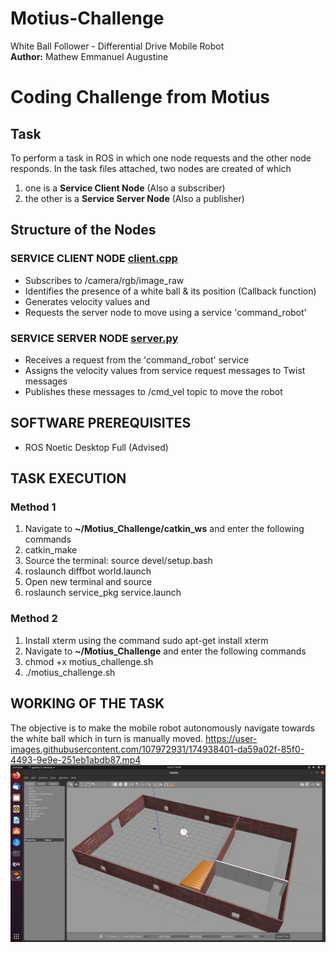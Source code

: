 # Motius-Challenge
White Ball Follower -  Differential Drive Mobile Robot <br />
**Author:** Mathew Emmanuel Augustine

# Coding Challenge from Motius
## Task
To perform a task in ROS in which one node requests and the other node responds.
In the task files attached, two nodes are created of which
1. one is a **Service Client Node** (Also a subscriber)
2. the other is a **Service Server Node** (Also a publisher)

## Structure of the Nodes
### SERVICE CLIENT NODE [client.cpp](https://github.com/math-1307/Motius-Challenge/blob/main/catkin_ws/src/service_pkg/src/client.cpp)
* Subscribes to /camera/rgb/image_raw
* Identifies the presence of a white ball & its position (Callback function)
* Generates velocity values and
* Requests the server node to move using a service 'command_robot'

### SERVICE SERVER NODE [server.py](https://github.com/math-1307/Motius-Challenge/blob/main/catkin_ws/src/service_pkg/src/server.py)
* Receives a request from the 'command_robot' service
* Assigns the velocity values from service request messages to Twist messages
* Publishes these messages to /cmd_vel topic to move the robot

## SOFTWARE PREREQUISITES
* ROS Noetic Desktop Full (Advised)

## TASK EXECUTION
### Method 1
1. Navigate to **~/Motius_Challenge/catkin_ws** and enter the following commands
2. catkin_make
3. Source the terminal: source devel/setup.bash
4. roslaunch diffbot world.launch
5. Open new terminal and source
6. roslaunch service_pkg service.launch

### Method 2
1. Install xterm using the command sudo apt-get install xterm
2. Navigate to **~/Motius_Challenge** and enter the following commands
3. chmod +x motius_challenge.sh
4. ./motius_challenge.sh

## WORKING OF THE TASK
The objective is to make the mobile robot autonomously navigate towards the white ball which in turn is manually moved.
https://user-images.githubusercontent.com/107972931/174938401-da59a02f-85f0-4493-9e9e-251eb1abdb87.mp4
[![asciicast](https://github.com/math-1307/Motius-Challenge/blob/main/Related%20Docs/Thumbnail.png)](https://github.com/math-1307/Motius-Challenge/blob/main/Related%20Docs/Ball_Follower.mp4)


